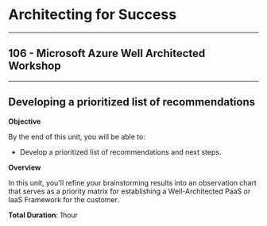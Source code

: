 # Architecting for Success

---

## 106 - Microsoft Azure Well Architected Workshop

---

## Developing a prioritized list of recommendations

**Objective**

By the end of this unit, you will be able to:
* Develop a prioritized list of recommendations and next steps.

**Overview**

In this unit, you'll refine your brainstorming results into an observation chart that serves as a priority matrix for establishing a Well-Architected PaaS or IaaS Framework for the customer.

**Total Duration**: 1hour